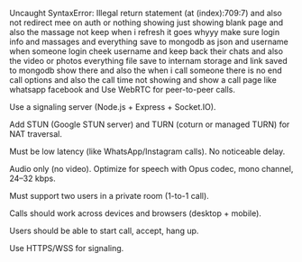 Uncaught SyntaxError: Illegal return statement (at (index):709:7) and also not redirect mee on auth or nothing showing just showing blank page and also the massage not keep when i refresh it goes whyyy make sure  login info and massages and everything save to mongodb as json and username when someone login cheek username and keep back their chats and also the video or photos everything file save to internam storage and  link saved to mongodb show there  and also the when i call someone there is no end call options and also the call time not showing and show a call page like whatsapp facebook and Use WebRTC for peer-to-peer calls.

Use a signaling server (Node.js + Express + Socket.IO).

Add STUN (Google STUN server) and TURN (coturn or managed TURN) for NAT traversal.

Must be low latency (like WhatsApp/Instagram calls). No noticeable delay.

Audio only (no video). Optimize for speech with Opus codec, mono channel, 24–32 kbps.

Must support two users in a private room (1-to-1 call).

Calls should work across devices and browsers (desktop + mobile).

Users should be able to start call, accept, hang up.

Use HTTPS/WSS for signaling.
